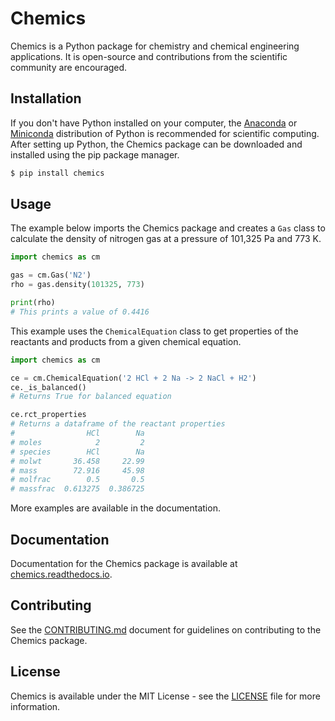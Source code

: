 # Chemics

Chemics is a Python package for chemistry and chemical engineering applications. It is open-source and contributions from the scientific community are encouraged.

## Installation

If you don't have Python installed on your computer, the [Anaconda](https://www.anaconda.com) or [Miniconda](https://conda.io/miniconda.html) distribution of Python is recommended for scientific computing. After setting up Python, the Chemics package can be downloaded and installed using the pip package manager.

```bash
$ pip install chemics
```

## Usage

The example below imports the Chemics package and creates a `Gas` class to calculate the density of nitrogen gas at a pressure of 101,325 Pa and 773 K.

```python
import chemics as cm

gas = cm.Gas('N2')
rho = gas.density(101325, 773)

print(rho)
# This prints a value of 0.4416
```

This example uses the `ChemicalEquation` class to get properties of the reactants and products from a given chemical equation.

```python
import chemics as cm

ce = cm.ChemicalEquation('2 HCl + 2 Na -> 2 NaCl + H2')
ce._is_balanced()
# Returns True for balanced equation

ce.rct_properties
# Returns a dataframe of the reactant properties
#                HCl        Na
# moles            2         2
# species        HCl        Na
# molwt       36.458     22.99
# mass        72.916     45.98
# molfrac        0.5       0.5
# massfrac  0.613275  0.386725
```

More examples are available in the documentation.

## Documentation

Documentation for the Chemics package is available at [chemics.readthedocs.io](https://chemics.readthedocs.io).

## Contributing

See the [CONTRIBUTING.md](CONTRIBUTING.md) document for guidelines on contributing to the Chemics package.

## License

Chemics is available under the MIT License - see the [LICENSE](LICENSE) file for more information.
